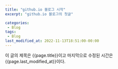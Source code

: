 ```yaml
---
title: "github.io 블로그 시작"
excerpt: "github.io 블로그의 첫글"

categories:
 - Blog
tags:
 - Blog
last_modified_at: 2022-11-13T18:51:00-00:00
---
```


이 글의 제목은 {{page.title}}이고
마지막으로 수정된 시간은 {{page.last_modified_at}}이다.

